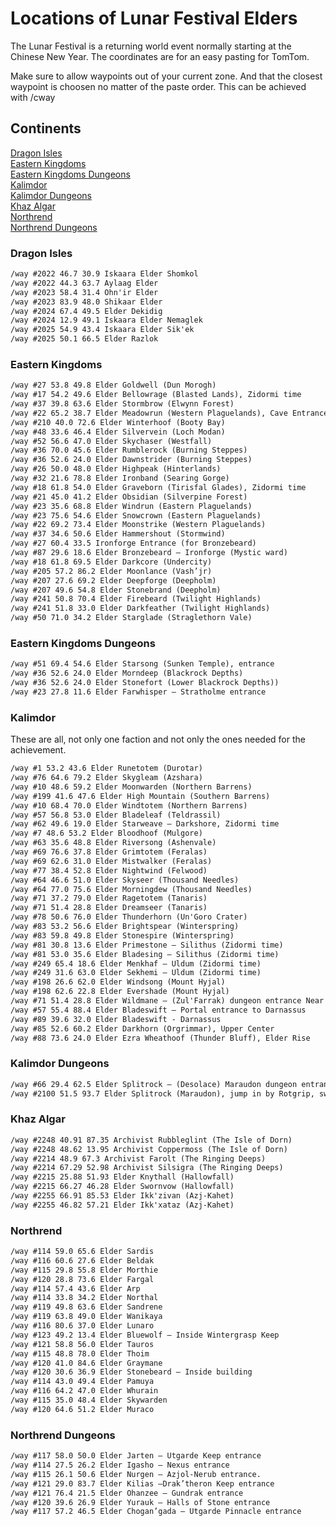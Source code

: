 # Locations of Lunar Festival Elders

The Lunar Festival is a returning world event normally starting at the Chinese New Year. The coordinates are for an easy pasting for TomTom.

Make sure to allow waypoints out of your current zone. And that the closest waypoint is choosen no matter of the paste order. This can be achieved with /cway



## Continents
[Dragon Isles](#dragonisles)  
[Eastern Kingdoms](#easternkingdoms)  
[Eastern Kingdoms Dungeons](#easternkingdomsdungeons)  
[Kalimdor](#kalimdor)  
[Kalimdor Dungeons](#kalimdordungeons)  
[Khaz Algar](#khazalgar)  
[Northrend](#northrend)  
[Northrend Dungeons](#northrenddungeons)




<a name="dragonisles"/>

### Dragon Isles
</a>

```markdown
/way #2022 46.7 30.9 Iskaara Elder Shomkol
/way #2022 44.3 63.7 Aylaag Elder
/way #2023 58.4 31.4 Ohn'ir Elder
/way #2023 83.9 48.0 Shikaar Elder
/way #2024 67.4 49.5 Elder Dekidig
/way #2024 12.9 49.1 Iskaara Elder Nemaglek
/way #2025 54.9 43.4 Iskaara Elder Sik'ek
/way #2025 50.1 66.5 Elder Razlok
```

<a name="easternkingdoms"/>

### Eastern Kingdoms
</a>

```markdown
/way #27 53.8 49.8 Elder Goldwell (Dun Morogh)
/way #17 54.2 49.6 Elder Bellowrage (Blasted Lands), Zidormi time
/way #37 39.8 63.6 Elder Stormbrow (Elwynn Forest)
/way #22 65.2 38.7 Elder Meadowrun (Western Plaguelands), Cave Entrance
/way #210 40.0 72.6 Elder Winterhoof (Booty Bay)
/way #48 33.6 46.4 Elder Silvervein (Loch Modan)
/way #52 56.6 47.0 Elder Skychaser (Westfall)
/way #36 70.0 45.6 Elder Rumblerock (Burning Steppes)
/way #36 52.6 24.0 Elder Dawnstrider (Burning Steppes)
/way #26 50.0 48.0 Elder Highpeak (Hinterlands)
/way #32 21.6 78.8 Elder Ironband (Searing Gorge)
/way #18 61.8 54.0 Elder Graveborn (Tirisfal Glades), Zidormi time
/way #21 45.0 41.2 Elder Obsidian (Silverpine Forest)
/way #23 35.6 68.8 Elder Windrun (Eastern Plaguelands)
/way #23 75.6 54.6 Elder Snowcrown (Eastern Plaguelands)
/way #22 69.2 73.4 Elder Moonstrike (Western Plaguelands)
/way #37 34.6 50.6 Elder Hammershout (Stormwind)
/way #27 60.4 33.5 Ironforge Entrance (for Bronzebeard)
/way #87 29.6 18.6 Elder Bronzebeard – Ironforge (Mystic ward)
/way #18 61.8 69.5 Elder Darkcore (Undercity)
/way #205 57.2 86.2 Elder Moonlance (Vash’jr)
/way #207 27.6 69.2 Elder Deepforge (Deepholm)
/way #207 49.6 54.8 Elder Stonebrand (Deepholm)
/way #241 50.8 70.4 Elder Firebeard (Twilight Highlands)
/way #241 51.8 33.0 Elder Darkfeather (Twilight Highlands)
/way #50 71.0 34.2 Elder Starglade (Straglethorn Vale)
```

<a name="easternkingdomsdungeons"/>

### Eastern Kingdoms Dungeons
</a>

```markdown
/way #51 69.4 54.6 Elder Starsong (Sunken Temple), entrance
/way #36 52.6 24.0 Elder Morndeep (Blackrock Depths)
/way #36 52.6 24.0 Elder Stonefort (Lower Blackrock Depths))
/way #23 27.8 11.6 Elder Farwhisper – Stratholme entrance
```



<a name="kalimdor"/>

### Kalimdor
</a>

These are all, not only one faction and not only the ones needed for the achievement.

```markdown
/way #1 53.2 43.6 Elder Runetotem (Durotar)
/way #76 64.6 79.2 Elder Skygleam (Azshara)
/way #10 48.6 59.2 Elder Moonwarden (Northern Barrens)
/way #199 41.6 47.6 Elder High Mountain (Southern Barrens)
/way #10 68.4 70.0 Elder Windtotem (Northern Barrens)
/way #57 56.8 53.0 Elder Bladeleaf (Teldrassil)
/way #62 49.6 19.0 Elder Starweave – Darkshore, Zidormi time 
/way #7 48.6 53.2 Elder Bloodhoof (Mulgore)
/way #63 35.6 48.8 Elder Riversong (Ashenvale)
/way #69 76.6 37.8 Elder Grimtotem (Feralas)
/way #69 62.6 31.0 Elder Mistwalker (Feralas)
/way #77 38.4 52.8 Elder Nightwind (Felwood)
/way #64 46.6 51.0 Elder Skyseer (Thousand Needles)
/way #64 77.0 75.6 Elder Morningdew (Thousand Needles)
/way #71 37.2 79.0 Elder Ragetotem (Tanaris)
/way #71 51.4 28.8 Elder Dreamseer (Tanaris)
/way #78 50.6 76.0 Elder Thunderhorn (Un'Goro Crater)
/way #83 53.2 56.6 Elder Brightspear (Winterspring)
/way #83 59.8 49.8 Elder Stonespire (Winterspring)
/way #81 30.8 13.6 Elder Primestone – Silithus (Zidormi time)  
/way #81 53.0 35.6 Elder Bladesing – Silithus (Zidormi time)  
/way #249 65.4 18.6 Elder Menkhaf – Uldum (Zidormi time)  
/way #249 31.6 63.0 Elder Sekhemi – Uldum (Zidormi time)  
/way #198 26.6 62.0 Elder Windsong (Mount Hyjal)
/way #198 62.6 22.8 Elder Evershade (Mount Hyjal)
/way #71 51.4 28.8 Elder Wildmane – (Zul'Farrak) dungeon entrance Near Gahz'rilla 
/way #57 55.4 88.4 Elder Bladeswift – Portal entrance to Darnassus  
/way #89 39.6 32.0 Elder Bladeswift - Darnassus
/way #85 52.6 60.2 Elder Darkhorn (Orgrimmar), Upper Center
/way #88 73.6 24.0 Elder Ezra Wheathoof (Thunder Bluff), Elder Rise
```

<a name="kalimdor Dungeons"/>

### Kalimdor Dungeons
</a>

```markdown
/way #66 29.4 62.5 Elder Splitrock – (Desolace) Maraudon dungeon entrance
/way #2100 51.5 93.7 Elder Splitrock (Maraudon), jump in by Rotgrip, swim east, enter tunnel
```

<a name="khazalgar"/>

### Khaz Algar
</a>

```markdown
/way #2248 40.91 87.35 Archivist Rubbleglint (The Isle of Dorn)
/way #2248 48.62 13.95 Archivist Coppermoss (The Isle of Dorn)
/way #2214 48.9 67.3 Archivist Farolt (The Ringing Deeps)
/way #2214 67.29 52.98 Archivist Silsigra (The Ringing Deeps)
/way #2215 25.88 51.93 Elder Knythall (Hallowfall)
/way #2215 66.27 46.28 Elder Swornvow (Hallowfall)
/way #2255 66.91 85.53 Elder Ikk'zivan (Azj-Kahet)
/way #2255 46.82 57.21 Elder Ikk'xataz (Azj-Kahet)
```


<a name="northrend"/>

### Northrend
</a>

```markdown
/way #114 59.0 65.6 Elder Sardis
/way #116 60.6 27.6 Elder Beldak
/way #115 29.8 55.8 Elder Morthie
/way #120 28.8 73.6 Elder Fargal
/way #114 57.4 43.6 Elder Arp
/way #114 33.8 34.2 Elder Northal
/way #119 49.8 63.6 Elder Sandrene
/way #119 63.8 49.0 Elder Wanikaya
/way #116 80.6 37.0 Elder Lunaro
/way #123 49.2 13.4 Elder Bluewolf – Inside Wintergrasp Keep
/way #121 58.8 56.0 Elder Tauros
/way #115 48.8 78.0 Elder Thoim
/way #120 41.0 84.6 Elder Graymane
/way #120 30.6 36.9 Elder Stonebeard – Inside building
/way #114 43.0 49.4 Elder Pamuya
/way #116 64.2 47.0 Elder Whurain
/way #115 35.0 48.4 Elder Skywarden
/way #120 64.6 51.2 Elder Muraco
```

<a name="northrenddungeons"/>

### Northrend Dungeons
</a>

```markdown
/way #117 58.0 50.0 Elder Jarten – Utgarde Keep entrance
/way #114 27.5 26.2 Elder Igasho – Nexus entrance
/way #115 26.1 50.6 Elder Nurgen – Azjol-Nerub entrance.
/way #121 29.0 83.7 Elder Kilias –Drak’theron Keep entrance
/way #121 76.4 21.5 Elder Ohanzee – Gundrak entrance
/way #120 39.6 26.9 Elder Yurauk – Halls of Stone entrance
/way #117 57.2 46.5 Elder Chogan’gada – Utgarde Pinnacle entrance
```